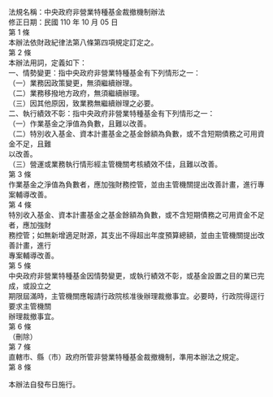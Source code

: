 法規名稱：中央政府非營業特種基金裁撤機制辦法  
修正日期：民國 110 年 10 月 05 日  
第 1 條  
本辦法依財政紀律法第八條第四項規定訂定之。  
第 2 條  
本辦法用詞，定義如下：  
一、情勢變更：指中央政府非營業特種基金有下列情形之一：  
（一）業務因政策變更，無須繼續辦理。  
（二）業務移撥地方政府，無須繼續辦理。  
（三）因其他原因，致業務無繼續辦理之必要。  
二、執行績效不彰：指中央政府非營業特種基金有下列情形之一：  
（一）作業基金之淨值為負數，且難以改善。  
（二）特別收入基金、資本計畫基金之基金餘額為負數，或不含短期債務之可用資金不足，且難  
以改善。  
（三）營運或業務執行情形經主管機關考核績效不佳，且難以改善。  
第 3 條  
作業基金之淨值為負數者，應加強財務控管，並由主管機關提出改善計畫，進行專案輔導改善。  
第 4 條  
特別收入基金、資本計畫基金之基金餘額為負數，或不含短期債務之可用資金不足者，應加強財  
務控管；如無新增適足財源，其支出不得超出年度預算總額，並由主管機關提出改善計畫，進行  
專案輔導改善。  
第 5 條  
中央政府非營業特種基金因情勢變更，或執行績效不彰，或基金設置之目的業已完成，或設立之  
期限屆滿時，主管機關應報請行政院核准後辦理裁撤事宜。必要時，行政院得逕行要求主管機關  
辦理裁撤事宜。  
第 6 條  
（刪除）  
第 7 條  
直轄市、縣（市）政府所管非營業特種基金裁撤機制，準用本辦法之規定。  
第 8 條  


本辦法自發布日施行。  


